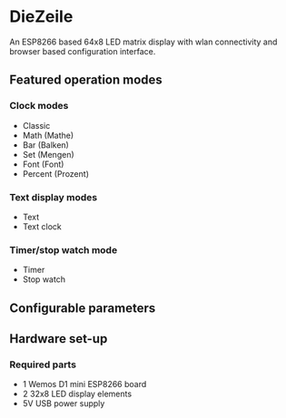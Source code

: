 # DieZeile

An ESP8266 based 64x8 LED matrix display with wlan connectivity and browser based configuration interface.

<h2>Featured operation modes</h2>

<h3>Clock modes</h3>

* Classic
* Math (Mathe)
* Bar (Balken)
* Set (Mengen)
* Font (Font)
* Percent (Prozent)

<h3>Text display modes</h3>

* Text
* Text clock

<h3>Timer/stop watch mode</h3>

* Timer
* Stop watch

<h2> Configurable parameters</h2>

<h2>Hardware set-up</h2>

<h3>Required parts</h3>

* 1 Wemos D1 mini ESP8266 board
* 2 32x8 LED display elements
* 5V USB power supply
